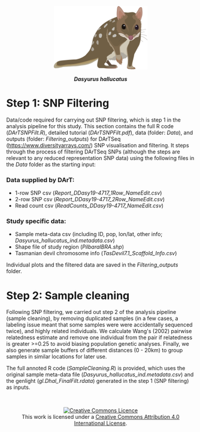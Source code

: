 <div align="center">
    <img src="Data/Quoll.png" width="250px"</img> 
</div>
<p align="center">
<b><i>Dasyurus hallucatus</i></b>
</p>

# Step 1: SNP Filtering

Data/code required for carrying out SNP filtering, which is step 1 in the analysis pipeline for this study. This section contains the full R code (*DArTSNPFilt.R*), detailed tutorial (*DArTSNPFilt.pdf*), data (folder: *Data*), and outputs (folder: *Filtering_outputs*) for DArTSeq (https://www.diversityarrays.com/) SNP visualisation and filtering. It steps through the process of filtering DArTSeq SNPs (although the steps are relevant to any reduced representation SNP data) using the following files in the *Data* folder as the starting input:  

### Data supplied by DArT:
* 1-row SNP csv (*Report_DDasy19-4717_1Row_NameEdit.csv*)  
* 2-row SNP csv (*Report_DDasy19-4717_2Row_NameEdit.csv*)  
* Read count csv (*ReadCounts_DDasy19-4717_NameEdit.csv*)  

### Study specific data:  
* Sample meta-data csv (including ID, pop, lon/lat, other info; *Dasyurus_hallucatus_ind.metadata.csv*)  
* Shape file of study region (*PilbaraIBRA.shp*)  
* Tasmanian devil chromosome info (*TasDevil7.1_Scaffold_Info.csv*)  

Individual plots and the filtered data are saved in the *Filtering_outputs* folder.


# Step 2: Sample cleaning

Following SNP filtering, we carried out step 2 of the analysis pipeline (sample cleaning), by removing duplicated samples (in a few cases, a labeling issue meant that some samples were were accidentally sequenced twice), and highly related individuals. We calculate Wang's (2002) pairwise relatedness estimate and remove one individual from the pair if relatedness is greater >=0.25 to avoid biasing population genetic analyses. Finally, we also generate sample buffers of different distances (0 - 20km) to group samples in similar locations for later use.

The full annoted R code (*SampleCleaning.R*) is provided, which uses the original sample meta-data file (*Dasyurus_hallucatus_ind.metadata.csv*) and the genlight (*gl.Dhal_FinalFilt.rdata*) generated in the step 1 (SNP filtering) as inputs.



&nbsp;
<div align="center">
<a rel="license" href="http://creativecommons.org/licenses/by/4.0/"><img alt="Creative Commons Licence" style="border-width:0" src="https://i.creativecommons.org/l/by/4.0/88x31.png" /></a><br />This work is licensed under a <a rel="license" href="http://creativecommons.org/licenses/by/4.0/">Creative Commons Attribution 4.0 International License</a>.
</div>

